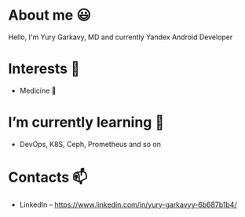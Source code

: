 # About me 😃
Hello, I'm Yury Garkavy, MD and currently Yandex Android Developer
# Interests 👀
- Medicine 🏥
# I’m currently learning 🌱
- DevOps, K8S, Ceph, Prometheus and so on
 # Contacts 📫
- LinkedIn – https://www.linkedin.com/in/yury-garkavyy-6b687b1b4/
